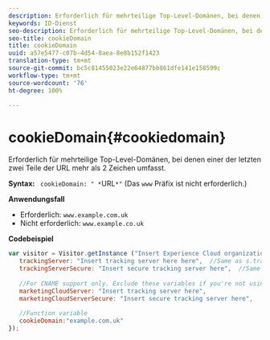 ```yaml
---
description: Erforderlich für mehrteilige Top-Level-Domänen, bei denen einer der letzten zwei Teile der URL mehr als 2 Zeichen umfasst.
keywords: ID-Dienst
seo-description: Erforderlich für mehrteilige Top-Level-Domänen, bei denen einer der letzten zwei Teile der URL mehr als 2 Zeichen umfasst.
seo-title: cookieDomain
title: cookieDomain
uuid: a57e5477-c07b-4d54-8aea-8e8b152f1423
translation-type: tm+mt
source-git-commit: bc5c81455023e22e64877bb861dfe141e158599c
workflow-type: tm+mt
source-wordcount: '76'
ht-degree: 100%

---
```



# cookieDomain{#cookiedomain}

Erforderlich für mehrteilige Top-Level-Domänen, bei denen einer der letzten zwei Teile der URL mehr als 2 Zeichen umfasst.

**Syntax:** ` cookieDomain: " *`URL`*"` (Das `www` Präfix ist nicht erforderlich.)

**Anwendungsfall**

* Erforderlich: `www.example.com.uk`
* Nicht erforderlich: `www.example.co.uk`

**Codebeispiel**

```js
var visitor = Visitor.getInstance ("Insert Experience Cloud organization ID here",{ 
   trackingServer: "Insert tracking server here here",  //Same as s.trackingServer 
   trackingServerSecure: "Insert secure tracking server here",  //Same as s.trackingServerSecure 
 
   //For CNAME support only. Exclude these variables if you're not using CNAME 
   marketingCloudServer: "Insert tracking server here", 
   marketingCloudServerSecure: "Insert secure tracking server here", 
 
   //Function variable 
   cookieDomain:"example.com.uk" 
});
```

